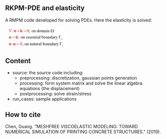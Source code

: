 ## RKPM-PDE and elasticity

A RMPM code developed for solving PDEs. Here the elasticity is solved: 

<img src="RK.JPG" alt="drawing" width="200" align="center"/>

## Content
- source: the source code including:
  - preprocessing: discretization, gaussian points generation
  - processing: form system matrix and solve the linear algebra equations (the displacement)
  - postprocessing: solve strain/stress
- run_cases: sample applications 

## How to cite
Chen, Guang. "MESHFREE VISCOELASTIC MODELING: TOWARD NUMERICAL SIMULATION OF PRINTING CONCRETE STRUCTURES." (2019).
